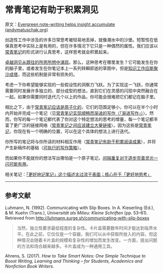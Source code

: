 # 常青笔记有助于积累洞见

原文：[Evergreen note-writing helps insight accumulate (andymatuschak.org)](https://notes.andymatuschak.org/z6cFzJWgj9vZpnrQsjrZ8yCNREzCTgyFeVZTb)

创造性工作中涉及的许多日常思考被轻易地丢掉，就像潮水中的沙堡。短暂性在低保真思考中实际上是有用的，但在许多情况下它只是一种偶然的属性。我们应该以[常青笔记](https://notes.andymatuschak.org/z4SDCZQeRo4xFEQ8H4qrSqd68ucpgE6LU155C)的形式进行认真思考，这样思考就会积累起来。

[卓越洞见从既往的所思所想中涌现](https://notes.andymatuschak.org/zSn7SX7yMtnh1ZCQEG44TJoxrH7Udpm9oeEm)。那么，这种思考在哪里发生？它可能发生在你的脑子里，或者发生在你笔记本上一系列转瞬即逝的草图中，但是[知识工作应能聚沙成塔](https://notes.andymatuschak.org/z6UDDkom8Aifg6mLdjT1sPtbMBweCmpyTwmJT)，而这些机制是非常有损失的。

考虑一下你希望能够实现的一些假设性的洞察力飞跃。为了实现这一飞跃，你通常需要同时发展许多独立的、部分成型的想法，直到它们在灵感的闪现中突然融合在一起。如果你需要同时迭代几个以上的作品，你可能会很难把它们都记在脑子里。

相比之下，由于[常青笔记应该是原子化的](https://notes.andymatuschak.org/z4Rrmh17vMBbauEGnFPTZSK3UmdsGExLRfZz1)，它们的范围足够小，你可以在半个小时内开始并完成一个笔记（见[常青笔记实现顺畅而渐进的写作（「渐进写作」）](https://notes.andymatuschak.org/z6C5H4eYH2A4omfNLuUcDiKibQ1hZG2RGNZ97)）。然而，你写的每一个笔记都代表了你对这个特定想法的思考的增量，每一个笔记都丰富了更广泛的链接网络（[常青笔记之间应该建立大量链接](https://notes.andymatuschak.org/z2HUE4ABbQjUNjrNemvkTCsLa1LPDRuwh1tXC)）。因为这些是[常青笔记](https://notes.andymatuschak.org/z4SDCZQeRo4xFEQ8H4qrSqd68ucpgE6LU155C)，你现在有一个明确的位置，可以在这个具体的想法上进行迭代。

你所写的笔记将与你所读的材料相互作用（[常青笔记有助于积累阅读成果](https://notes.andymatuschak.org/z6M8kex6kDF2FT6MWqAMDQddsqUr8sphLmyy1)），并将产生新稿件的基础（[可执行的写作策略](https://notes.andymatuschak.org/z3PBVkZ2SvsAgFXkjHsycBeyS6Cw1QXf7kcD8)）。

而如果你不能就你的想法写出哪怕是一个原子笔记，[间隔重复对于逐步完善灵光一闪可能有用](https://notes.andymatuschak.org/z7iCjRziX6V6unNWL81yc2dJicpRw2Cpp9MfQ)。

相关笔记：[「更好地记笔记」这个描述太过流于表面；核心在于「更好地思考」](https://notes.andymatuschak.org/z7kEFe6NfUSgtaDuUjST1oczKKzQQeQWk4Dbc)

------

## 参考文献

Luhmann, N. (1992). Communicating with Slip Boxes. In A. Kieserling (Ed.), & M. Kuehn (Trans.), *Universität als Milieu: Kleine Schriften* (pp. 53–61). Retrieved from http://luhmann.surge.sh/communicating-with-slip-boxes

> 当然，独立性要求最低程度的复杂性。卡片盒需要数年时间才能达到临界水平。在此之前，它仅仅是一个容器，我们可以从中获取所放入的内容。但这种情况会随着卡片盒的规模和复杂性的增加而发生改变。一方面，提出问题的方法和场合越来越多。卡片盒成为一种通用工具。

Ahrens, S. (2017). *How to Take Smart Notes: One Simple Technique to Boost Writing, Learning and Thinking – for Students, Academics and Nonfiction Book Writers*.